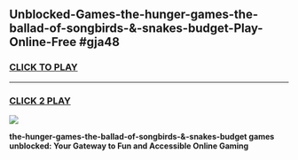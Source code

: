 
## Unblocked-Games-the-hunger-games-the-ballad-of-songbirds-&-snakes-budget-Play-Online-Free #gja48
<h3>
<a href="https://us.freeplayer.one?title=the-hunger-games-the-ballad-of-songbirds-&-snakes-budget&ref=10M">CLICK TO PLAY</a></h3>
<hr>

<h3>
<a href="https://us.freeplayer.one?title=the-hunger-games-the-ballad-of-songbirds-&-snakes-budget&ref=10M">CLICK 2 PLAY</a>
  
</h3>

<a href="https://us.freeplayer.one?title=the-hunger-games-the-ballad-of-songbirds-&-snakes-budget&ref=10M"><img src="https://clearcache.store/games.png"></a>


**the-hunger-games-the-ballad-of-songbirds-&-snakes-budget games unblocked: Your Gateway to Fun and Accessible Online Gaming**
